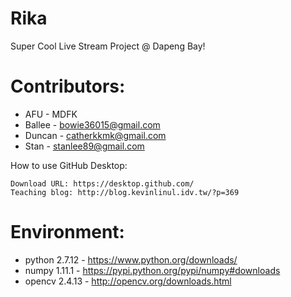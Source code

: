 # Rika
Super Cool Live Stream Project @ Dapeng Bay!


# Contributors:
- AFU - MDFK
- Ballee - bowie36015@gmail.com
- Duncan - catherkkmk@gmail.com
- Stan - stanlee89@gmail.com


How to use GitHub Desktop:

	Download URL: https://desktop.github.com/
	Teaching blog: http://blog.kevinlinul.idv.tw/?p=369


# Environment:
- python 2.7.12 - https://www.python.org/downloads/
- numpy 1.11.1 - https://pypi.python.org/pypi/numpy#downloads
- opencv 2.4.13 - http://opencv.org/downloads.html